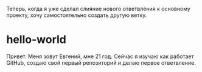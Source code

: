 Теперь, когда я уже сделал слияние нового ответвления к основному проекту, хочу самостоятельно создать другую ветку.

# hello-world

Привет. Меня зовут Евгений, мне 21 год. Сейчас я изучаю как работает GitHub, создаю свой первый репозиторий и делаю первое ответвление.
